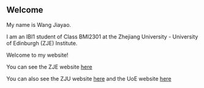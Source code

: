 ## Welcome

My name is Wang Jiayao.

I am an IBI1 student of Class BMI2301 at the Zhejiang University - University of Edinburgh (ZJE) Institute.

Welcome to my website!

You can see the ZJE website [here](https://zje.zju.edu.cn/zje/main.htm)

You can also see the ZJU website [here](https://www.zju.edu.cn) and the UoE website [here](https://www.ed.ac.uk)
